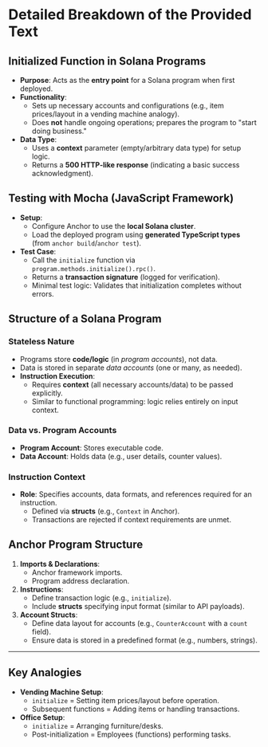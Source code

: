 # Detailed Breakdown of the Provided Text

## **Initialized Function in Solana Programs**
- **Purpose**: Acts as the **entry point** for a Solana program when first deployed.
- **Functionality**:
  - Sets up necessary accounts and configurations (e.g., item prices/layout in a vending machine analogy).
  - Does **not** handle ongoing operations; prepares the program to "start doing business."
- **Data Type**:
  - Uses a **context** parameter (empty/arbitrary data type) for setup logic.
  - Returns a **500 HTTP-like response** (indicating a basic success acknowledgment).

## **Testing with Mocha (JavaScript Framework)**
- **Setup**:
  - Configure Anchor to use the **local Solana cluster**.
  - Load the deployed program using **generated TypeScript types** (from `anchor build`/`anchor test`).
- **Test Case**:
  - Call the `initialize` function via `program.methods.initialize().rpc()`.
  - Returns a **transaction signature** (logged for verification).
  - Minimal test logic: Validates that initialization completes without errors.

## **Structure of a Solana Program**
### **Stateless Nature**
- Programs store **code/logic** (in *program accounts*), not data.
- Data is stored in separate *data accounts* (one or many, as needed).
- **Instruction Execution**:
  - Requires **context** (all necessary accounts/data) to be passed explicitly.
  - Similar to functional programming: logic relies entirely on input context.

### **Data vs. Program Accounts**
- **Program Account**: Stores executable code.
- **Data Account**: Holds data (e.g., user details, counter values).

### **Instruction Context**
- **Role**: Specifies accounts, data formats, and references required for an instruction.
  - Defined via **structs** (e.g., `Context` in Anchor).
  - Transactions are rejected if context requirements are unmet.

## **Anchor Program Structure**
1. **Imports & Declarations**:
   - Anchor framework imports.
   - Program address declaration.
2. **Instructions**:
   - Define transaction logic (e.g., `initialize`).
   - Include **structs** specifying input format (similar to API payloads).
3. **Account Structs**:
   - Define data layout for accounts (e.g., `CounterAccount` with a `count` field).
   - Ensure data is stored in a predefined format (e.g., numbers, strings).

---

## **Key Analogies**
- **Vending Machine Setup**: 
  - `initialize` = Setting item prices/layout before operation.
  - Subsequent functions = Adding items or handling transactions.
- **Office Setup**:
  - `initialize` = Arranging furniture/desks.
  - Post-initialization = Employees (functions) performing tasks.